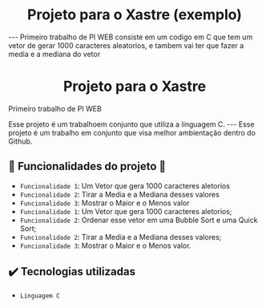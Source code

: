 <h1 align="center"> Projeto para o Xastre (exemplo) </h1>		
 --- Primeiro trabalho de PI WEB 
consiste em um codigo em C que tem um vetor de gerar 1000 caracteres aleatorios, e tambem vai ter que fazer a media e a mediana do vetor
<h1 align="center"> Projeto para o Xastre </h1>		
Primeiro trabalho de PI WEB 

Esse projeto é um trabalhoem conjunto que utiliza a linguagem C. ---
Esse projeto é um trabalho em conjunto que visa melhor ambientação dentro do Github. 

## :hammer: Funcionalidades do projeto :wrench:
- `Funcionalidade 1`: Um Vetor que gera 1000 caracteres aletorios
- `Funcionalidade 2`: Tirar a Media e a Mediana desses valores
- `Funcionalidade 3`: Mostrar o Maior e o Menos valor
- `Funcionalidade 1`: Um Vetor que gera 1000 caracteres aletorios;
- `Funcionalidade 2`: Ordenar esse vetor em uma Bubble Sort e uma Quick Sort;
- `Funcionalidade 2`: Tirar a Media e a Mediana desses valores;
- `Funcionalidade 3`: Mostrar o Maior e o Menos valor.
## ✔️ Tecnologias utilizadas
- ``Linguagem C``
